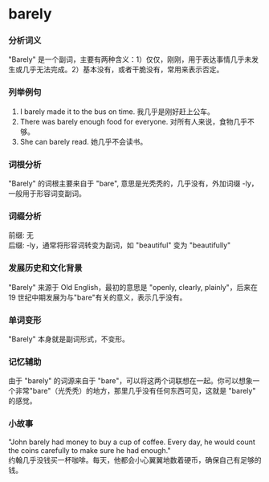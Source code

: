 # barely

### 分析词义

  

"Barely" 是一个副词，主要有两种含义：1）仅仅，刚刚，用于表达事情几乎未发生或几乎无法完成。2）基本没有，或者干脆没有，常用来表示否定。

  

### 列举例句

  

1.  I barely made it to the bus on time. 我几乎是刚好赶上公车。
2.  There was barely enough food for everyone. 对所有人来说，食物几乎不够。
3.  She can barely read. 她几乎不会读书。

  

### 词根分析

  

"Barely" 的词根主要来自于 "bare", 意思是光秃秃的，几乎没有，外加词缀 -ly，一般用于形容词变副词。

  

### 词缀分析

  

前缀: 无  
后缀: -ly，通常将形容词转变为副词，如 "beautiful" 变为 "beautifully"

  

### 发展历史和文化背景

  

"Barely" 来源于 Old English，最初的意思是 "openly, clearly, plainly"，后来在 19 世纪中期发展为与"bare"有关的意义，表示几乎没有。

  

### 单词变形

  

"Barely" 本身就是副词形式，不变形。

  

### 记忆辅助

  

由于 "barely" 的词源来自于 "bare"，可以将这两个词联想在一起。你可以想象一个非常"bare"（光秃秃）的地方，那里几乎没有任何东西可见，这就是 "barely" 的感觉。

  

### 小故事

  

"John barely had money to buy a cup of coffee. Every day, he would count the coins carefully to make sure he had enough."  
约翰几乎没钱买一杯咖啡。每天，他都会小心翼翼地数着硬币，确保自己有足够的钱。
